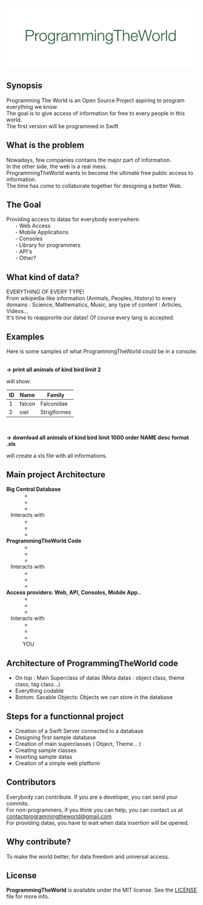 ![ProgrammingTheWorld](https://github.com/Beninho85/ProgrammingTheWorld/blob/master/Resources/Images/ptw-cover.png)

## Synopsis

Programming The World is an Open Source Project aspiring to program everything we know.<br />
The goal is to give access of information for free to every people in this world.<br />
The first version will be programmed in Swift

## What is the problem

Nowadays, few companies contains the major part of information. <br />
In the other side, the web is a real mess.<br />
ProgrammingTheWorld wants to become the ultimate free public access to information.<br />
The time has come to collaborate together for designing a better Web.

## The Goal

Providing access to datas for everybody everywhere:<br />
&nbsp;&nbsp;&nbsp;&nbsp;&nbsp;&nbsp;- Web Access<br />
&nbsp;&nbsp;&nbsp;&nbsp;&nbsp;&nbsp;- Mobile Applications<br />
&nbsp;&nbsp;&nbsp;&nbsp;&nbsp;&nbsp;- Consoles<br />
&nbsp;&nbsp;&nbsp;&nbsp;&nbsp;&nbsp;- Library for programmers<br />
&nbsp;&nbsp;&nbsp;&nbsp;&nbsp;&nbsp;- API's<br />
&nbsp;&nbsp;&nbsp;&nbsp;&nbsp;&nbsp;- Other?<br />

## What kind of data?

EVERYTHING OF EVERY TYPE! <br />
From wikipedia-like information (Animals, Peoples, History) to every domains : Science, Mathematics, Music, any type of content : Articles, Videos...<br />
It's time to reapprorite our datas! Of course every lang is accepted.

## Examples

Here is some samples of what ProgrammingTheWorld could be in a console:<br /><br />

**-> print all animals of kind bird limit 2**

will show: 

| ID | Name   | Family       |
|----|--------|--------------|
| 1  | falcon | Falconidae   |
| 2  | owl    | Strigiformes |

<br />

**-> download all animals of kind bird limit 1000 order NAME desc format .xls**

will create a xls file with all informations.

## Main project Architecture

**Big Central Database**<br />
&nbsp;&nbsp;&nbsp;&nbsp;&nbsp;&nbsp;&nbsp;&nbsp;&nbsp;&nbsp;&nbsp;&nbsp;=<br />
&nbsp;&nbsp;&nbsp;&nbsp;&nbsp;&nbsp;&nbsp;&nbsp;&nbsp;&nbsp;&nbsp;&nbsp;=<br />
&nbsp;&nbsp;&nbsp;&nbsp;&nbsp;&nbsp;&nbsp;&nbsp;&nbsp;&nbsp;&nbsp;&nbsp;=<br />
&nbsp;&nbsp;&nbsp;Interacts with<br />
&nbsp;&nbsp;&nbsp;&nbsp;&nbsp;&nbsp;&nbsp;&nbsp;&nbsp;&nbsp;&nbsp;&nbsp;=<br />
&nbsp;&nbsp;&nbsp;&nbsp;&nbsp;&nbsp;&nbsp;&nbsp;&nbsp;&nbsp;&nbsp;&nbsp;=<br />
&nbsp;&nbsp;&nbsp;&nbsp;&nbsp;&nbsp;&nbsp;&nbsp;&nbsp;&nbsp;&nbsp;&nbsp;=<br />
**ProgrammingTheWorld Code**<br />
&nbsp;&nbsp;&nbsp;&nbsp;&nbsp;&nbsp;&nbsp;&nbsp;&nbsp;&nbsp;&nbsp;&nbsp;=<br />
&nbsp;&nbsp;&nbsp;&nbsp;&nbsp;&nbsp;&nbsp;&nbsp;&nbsp;&nbsp;&nbsp;&nbsp;=<br />
&nbsp;&nbsp;&nbsp;&nbsp;&nbsp;&nbsp;&nbsp;&nbsp;&nbsp;&nbsp;&nbsp;&nbsp;=<br />
&nbsp;&nbsp;&nbsp;Interacts with<br />
&nbsp;&nbsp;&nbsp;&nbsp;&nbsp;&nbsp;&nbsp;&nbsp;&nbsp;&nbsp;&nbsp;&nbsp;=<br />
&nbsp;&nbsp;&nbsp;&nbsp;&nbsp;&nbsp;&nbsp;&nbsp;&nbsp;&nbsp;&nbsp;&nbsp;=<br />
&nbsp;&nbsp;&nbsp;&nbsp;&nbsp;&nbsp;&nbsp;&nbsp;&nbsp;&nbsp;&nbsp;&nbsp;=<br />
 **Access providers: Web, API, Consoles, Mobile App..**<br />
&nbsp;&nbsp;&nbsp;&nbsp;&nbsp;&nbsp;&nbsp;&nbsp;&nbsp;&nbsp;&nbsp;&nbsp;=<br />
&nbsp;&nbsp;&nbsp;&nbsp;&nbsp;&nbsp;&nbsp;&nbsp;&nbsp;&nbsp;&nbsp;&nbsp;=<br />
&nbsp;&nbsp;&nbsp;&nbsp;&nbsp;&nbsp;&nbsp;&nbsp;&nbsp;&nbsp;&nbsp;&nbsp;=<br />
&nbsp;&nbsp;&nbsp;Interacts with<br />
&nbsp;&nbsp;&nbsp;&nbsp;&nbsp;&nbsp;&nbsp;&nbsp;&nbsp;&nbsp;&nbsp;&nbsp;=<br />
&nbsp;&nbsp;&nbsp;&nbsp;&nbsp;&nbsp;&nbsp;&nbsp;&nbsp;&nbsp;&nbsp;&nbsp;=<br />
&nbsp;&nbsp;&nbsp;&nbsp;&nbsp;&nbsp;&nbsp;&nbsp;&nbsp;&nbsp;&nbsp;&nbsp;=<br />
&nbsp;&nbsp;&nbsp;&nbsp;&nbsp;&nbsp;&nbsp;&nbsp;&nbsp;&nbsp;&nbsp;YOU

## Architecture of ProgrammingTheWorld code

- On top : Main Superclass of datas (Meta datas : object class, theme class, tag class...)
- Everything codable
- Bottom: Savable Objects: Objects we can store in the database

## Steps for a functionnal project

- Creation of a Swift Server connected to a database
- Designing first sample database
- Creation of main superclasses ( Object, Theme... )
- Creating sample classes
- Inserting sample datas
- Creation of a simple web platform

## Contributors

Everybody can contribute. If you are a developer, you can send your commits.<br />
For non-programmers, if you think you can help, you can contact us at contactprogrammingtheworld@gmail.com<br />
For providing datas, you have to wait when data insertion will be opened.

## Why contribute?

To make the world better, for data freedom and universal access.

## License

**ProgrammingTheWorld** is available under the MIT license. See the [LICENSE](https://github.com/Beninho85/ProgrammingTheWorld/Resources/LICENSE.md) file for more info.
